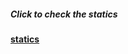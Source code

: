 <h5>Click to check the statics </h5>
<a href="https://www.freecounterstat.com/geozoom.php?c=jg1jt2j1qb4km8ldgnt1c6ng8m627b5u&base=counter3"><strong>statics</strong></a>
